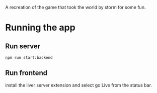 A recreation of the game that took the world by storm for some fun.

# Running the app

## Run server

```
npm run start:backend
```

## Run frontend

install the liver server extension and select go Live from the status bar.
